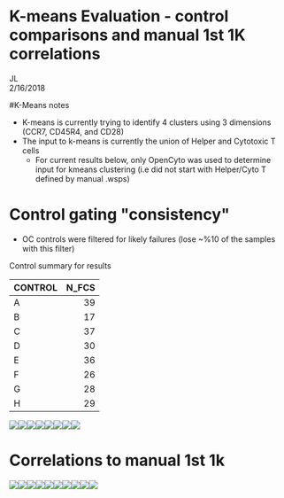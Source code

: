 # K-means Evaluation - control comparisons and manual 1st 1K correlations  
JL  
2/16/2018  

#K-Means notes
- K-means is currently trying to identify 4 clusters using 3 dimensions (CCR7, CD45R4, and CD28)
- The input to k-means is currently the union of Helper and Cytotoxic T cells
  - For current results below, only OpenCyto was used to determine input for kmeans clustering (i.e did not start with Helper/Cyto T defined by manual .wsps)


# Control gating "consistency"

- OC controls were filtered for likely failures (lose ~%10 of the samples with this filter)









Control summary for results


|CONTROL | N_FCS|
|:-------|-----:|
|A       |    39|
|B       |    17|
|C       |    37|
|D       |    30|
|E       |    36|
|F       |    26|
|G       |    28|
|H       |    29|

![](KmeansLSEval_CVs_V6_files/figure-html/unnamed-chunk-4-1.png)<!-- -->![](KmeansLSEval_CVs_V6_files/figure-html/unnamed-chunk-4-2.png)<!-- -->![](KmeansLSEval_CVs_V6_files/figure-html/unnamed-chunk-4-3.png)<!-- -->![](KmeansLSEval_CVs_V6_files/figure-html/unnamed-chunk-4-4.png)<!-- -->![](KmeansLSEval_CVs_V6_files/figure-html/unnamed-chunk-4-5.png)<!-- -->![](KmeansLSEval_CVs_V6_files/figure-html/unnamed-chunk-4-6.png)<!-- -->![](KmeansLSEval_CVs_V6_files/figure-html/unnamed-chunk-4-7.png)<!-- -->![](KmeansLSEval_CVs_V6_files/figure-html/unnamed-chunk-4-8.png)<!-- -->


# Correlations to manual 1st 1k


![](KmeansLSEval_CVs_V6_files/figure-html/unnamed-chunk-5-1.png)<!-- -->![](KmeansLSEval_CVs_V6_files/figure-html/unnamed-chunk-5-2.png)<!-- -->![](KmeansLSEval_CVs_V6_files/figure-html/unnamed-chunk-5-3.png)<!-- -->![](KmeansLSEval_CVs_V6_files/figure-html/unnamed-chunk-5-4.png)<!-- -->![](KmeansLSEval_CVs_V6_files/figure-html/unnamed-chunk-5-5.png)<!-- -->![](KmeansLSEval_CVs_V6_files/figure-html/unnamed-chunk-5-6.png)<!-- -->![](KmeansLSEval_CVs_V6_files/figure-html/unnamed-chunk-5-7.png)<!-- -->![](KmeansLSEval_CVs_V6_files/figure-html/unnamed-chunk-5-8.png)<!-- -->![](KmeansLSEval_CVs_V6_files/figure-html/unnamed-chunk-5-9.png)<!-- -->![](KmeansLSEval_CVs_V6_files/figure-html/unnamed-chunk-5-10.png)<!-- -->


